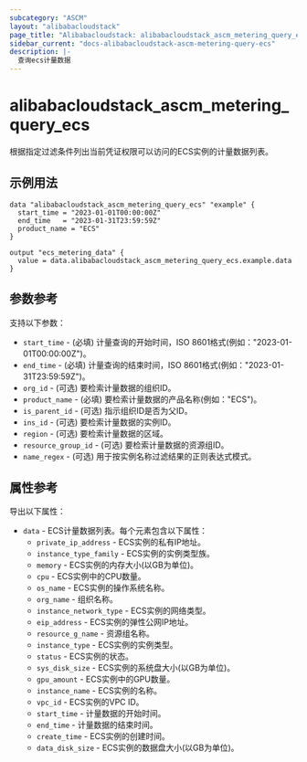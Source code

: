 ```yaml
---
subcategory: "ASCM"
layout: "alibabacloudstack"
page_title: "Alibabacloudstack: alibabacloudstack_ascm_metering_query_ecs"
sidebar_current: "docs-alibabacloudstack-ascm-metering-query-ecs"
description: |-
  查询ecs计量数据
---
```

# alibabacloudstack_ascm_metering_query_ecs

根据指定过滤条件列出当前凭证权限可以访问的ECS实例的计量数据列表。

## 示例用法

```hcl
data "alibabacloudstack_ascm_metering_query_ecs" "example" {
  start_time = "2023-01-01T00:00:00Z"
  end_time   = "2023-01-31T23:59:59Z"
  product_name = "ECS"
}

output "ecs_metering_data" {
  value = data.alibabacloudstack_ascm_metering_query_ecs.example.data
}
```

## 参数参考
支持以下参数：

* `start_time` - (必填) 计量查询的开始时间，ISO 8601格式(例如："2023-01-01T00:00:00Z")。
* `end_time` - (必填) 计量查询的结束时间，ISO 8601格式(例如："2023-01-31T23:59:59Z")。
* `org_id` - (可选) 要检索计量数据的组织ID。
* `product_name` - (必填) 要检索计量数据的产品名称(例如："ECS")。
* `is_parent_id` - (可选) 指示组织ID是否为父ID。
* `ins_id` - (可选) 要检索计量数据的实例ID。
* `region` - (可选) 要检索计量数据的区域。
* `resource_group_id` - (可选) 要检索计量数据的资源组ID。
* `name_regex` - (可选) 用于按实例名称过滤结果的正则表达式模式。

## 属性参考
导出以下属性：

* `data` - ECS计量数据列表。每个元素包含以下属性：
    * `private_ip_address` - ECS实例的私有IP地址。
    * `instance_type_family` - ECS实例的实例类型族。
    * `memory` - ECS实例的内存大小(以GB为单位)。
    * `cpu` - ECS实例中的CPU数量。
    * `os_name` - ECS实例的操作系统名称。
    * `org_name` - 组织名称。
    * `instance_network_type` - ECS实例的网络类型。
    * `eip_address` - ECS实例的弹性公网IP地址。
    * `resource_g_name` - 资源组名称。
    * `instance_type` - ECS实例的实例类型。
    * `status` - ECS实例的状态。
    * `sys_disk_size` - ECS实例的系统盘大小(以GB为单位)。
    * `gpu_amount` - ECS实例中的GPU数量。
    * `instance_name` - ECS实例的名称。
    * `vpc_id` - ECS实例的VPC ID。
    * `start_time` - 计量数据的开始时间。
    * `end_time` - 计量数据的结束时间。
    * `create_time` - ECS实例的创建时间。
    * `data_disk_size` - ECS实例的数据盘大小(以GB为单位)。